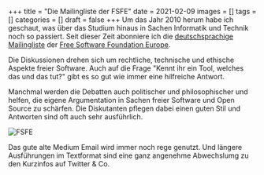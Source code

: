 +++
title = "Die Mailingliste der FSFE"
date = 2021-02-09
images = []
tags = []
categories = []
draft = false
+++
Um das Jahr 2010 herum habe ich geschaut, was über das Studium hinaus in Sachen Informatik und Technik noch so passiert. Seit dieser Zeit abonniere ich die [deutschsprachige Mailingliste]((https://lists.fsfe.org/mailman/listinfo/fsfe-de)) der
[Free Software Foundation Europe](https://fsfe.org/).

Die Diskussionen drehen sich um rechtliche, technische und ethische Aspekte freier Software. Auch auf die Frage "Kennt ihr ein Tool, welches das und das tut?" gibt es so gut wie immer eine hilfreiche Antwort.

Manchmal werden die Debatten auch politischer und philosophischer und helfen, die eigene Argumentation in Sachen freier Software und Open Source zu schärfen. Die Diskutanten pflegen dabei einen guten Stil und Antworten sind oft auch sehr ausführlich.

![FSFE](/fsfe.png)

Das gute alte Medium Email wird immer noch rege genutzt. Und längere Ausführungen im Textformat sind eine ganz angenehme Abwechslumg zu den Kurzinfos auf Twitter & Co.
